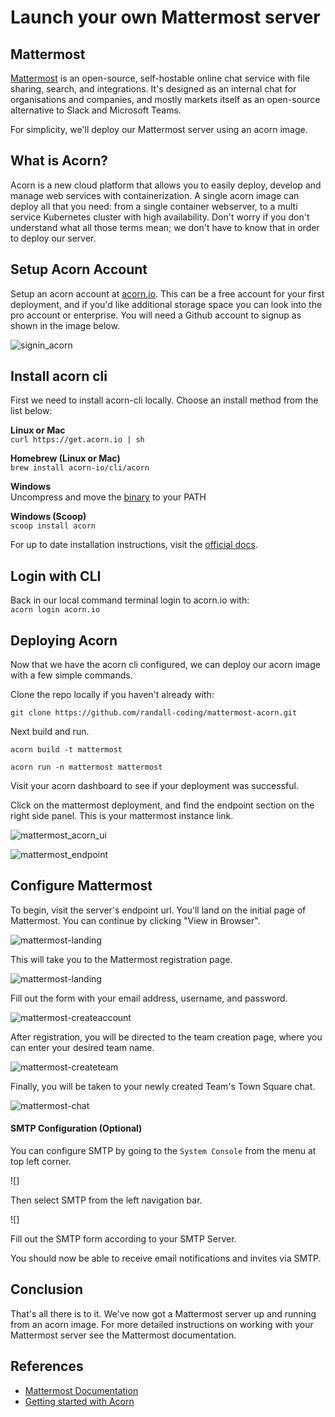 # Launch your own Mattermost server

## Mattermost
[Mattermost](https://mattermost.com/) is an open-source, self-hostable online chat service with file sharing, search, and integrations. It's designed as an internal chat for organisations and companies, and mostly markets itself as an open-source alternative to Slack and Microsoft Teams.

For simplicity, we'll deploy our Mattermost server using an acorn image.


## What is Acorn?
Acorn is a new cloud platform that allows you to easily deploy, develop and manage web services with containerization.  A single acorn image can deploy all that you need: from a single container webserver, to a multi service Kubernetes cluster with high availability.  Don't worry if you don't understand what all those terms mean; we don't have to know that in order to deploy our server.

## Setup Acorn Account
Setup an acorn account at [acorn.io](https://acorn.io).  This can be a free account for your first deployment, and if you'd like additional storage space you can look into the pro account or enterprise.  You will need a Github account to signup as shown in the image below.

![signin_acorn](https://github.com/randall-coding/opensupports-docker/assets/39175191/d46815fb-d2d5-42cd-b93d-41ca541a63bd)

## Install acorn cli 
First we need to install acorn-cli locally.  Choose an install method from the list below:

**Linux or Mac** <br>
`curl https://get.acorn.io | sh`

**Homebrew (Linux or Mac)** <br>
`brew install acorn-io/cli/acorn`

**Windows** <br> 
Uncompress and move the [binary](https://cdn.acrn.io/cli/default_windows_amd64_v1/acorn.exe) to your PATH

**Windows (Scoop)** <br>
`scoop install acorn`

For up to date installation instructions, visit the [official docs](https://runtime-docs.acorn.io/installation/installing).

## Login with CLI
Back in our local command terminal login to acorn.io with: <br>
`acorn login acorn.io` 

## Deploying Acorn
Now that we have the acorn cli configured, we can deploy our acorn image with a few simple commands.

Clone the repo locally if you haven't already with:

`git clone https://github.com/randall-coding/mattermost-acorn.git`

Next build and run.

`acorn build -t mattermost`

`acorn run -n mattermost mattermost`

Visit your acorn dashboard to see if your deployment was successful.

Click on the mattermost deployment, and find the endpoint section on the right side panel.  This is your mattermost instance link.

![mattermost_acorn_ui]()

![mattermost_endpoint]()

## Configure Mattermost

To begin, visit the server's endpoint url. You'll land on the initial page of Mattermost. You can continue by clicking "View in Browser".

![mattermost-landing]()

This will take you to the Mattermost registration page.

![mattermost-landing]()

Fill out the form with your email address, username, and password.

![mattermost-createaccount]()

After registration, you will be directed to the team creation page, where you can enter your desired team name.

![mattermost-createteam]()

Finally, you will be taken to your newly created Team's Town Square chat.

![mattermost-chat](https://github.com/randall-coding/mattermost-private/assets/23367718/51ecf6c1-adf9-44cb-a456-1b0a316d0f5c)

#### SMTP Configuration (Optional)

You can configure SMTP by going to the `System Console` from the menu at top left corner.

![]

Then select SMTP from the left navigation bar.

![]

Fill out the SMTP form according to your SMTP Server.

You should now be able to receive email notifications and invites via SMTP.

## Conclusion
That's all there is to it.  We've now got a Mattermost server up and running from an acorn image.
For more detailed instructions on working with your Mattermost server see the Mattermost documentation.

## References
* [Mattermost Documentation](https://docs.mattermost.com/)
* [Getting started with Acorn](https://docs.acorn.io/getting-started)
